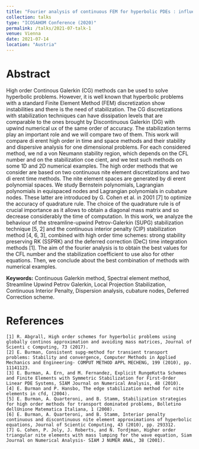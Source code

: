 ```yaml
---
title: "Fourier analysis of continuous FEM for hyperbolic PDEs : influence of approximation and stabilization terms."
collection: talks
type: "ICOSAHOM Conference (2020)"
permalink: /talks/2021-07-talk-1
venue: Vienna
date: 2021-07-14
location: "Austria"
---
```


<!-- This is a description of your talk, which is a markdown file that can be all markdown-ified like any other post. Yay markdown! -->
<!-- Reported in 2021 bcs of the covid -->

Abstract
=========
High order Continous Galerkin (CG) methods can be used to solve hyperbolic problems. However, it is well known that hyperbolic problems with a standard Finite Element Method (FEM) discretization show instabilities and there is the need of stabilization. The CG discretizations with stabilization techniques
can have dissipation levels that are comparable to the ones brought by Discontinuous Galerkin (DG) with upwind numerical ux of the same order of accuracy. The stabilization terms play an important role and we will compare two of them.
This work will compare di erent high order in time and space methods and their stability and dispersive analysis for one dimensional problems. For each considered method, we nd a von Neumann stability region, which depends on the CFL number and on the stabilization coe cient, and we test such
methods on some 1D and 2D numerical examples.
The high order methods that we consider are based on two continuous nite element discretizations and two di erent time methods. The nite element spaces are generated by di erent polynomial spaces.
We study Bernstein polynomials, Lagrangian polynomials in equispaced nodes and Lagrangian polynomials in cubature nodes. These latter are introduced by G. Cohen et al. in 2001 [7] to optimize the accuracy of quadrature rule. The choice of the quadrature rule is of crucial importance as it allows to
obtain a diagonal mass matrix and so decrease considerably the time of computation. In this work, we analyze the behaviour of the streamline-upwind Petrov-Galerkin (SUPG) stabilization technique [5, 2] and the continuous interior penalty (CIP) stabilization method [4, 6, 3], combined with high order time
schemes: strong stability preserving RK (SSPRK) and the deferred correction (DeC) time integration methods [1].
The aim of the fourier analysis is to obtain the best values for the CFL number and the stabilization coefficient to use also for other equations. Then, we conclude about the best combination of methods with numerical examples.

**Keywords:** Continuous Galerkin method, Spectral element method, Streamline Upwind Petrov Galerkin, Local Projection Stabilization, Continuous Interior Penalty, Dispersion analysis, cubature nodes, Deferred Correction scheme.

References
===========
    [1] R. Abgrall, High order schemes for hyperbolic problems using globally continos approximation and avoiding mass matrices, Journal of Scienti c Computing, 73 (2017).
    [2] E. Burman, Consistent supg-method for transient transport problems: Stability and convergence, Computer Methods in Applied Mechanics and Engineering- COMPUT METHOD APPL MECHENG, 199 (2010), pp. 11141123.
    [3] E. Burman, A. Ern, and M. Fernandez, Explicit RungeKutta Schemes and Finite Elements with Symmetric Stabilization for First-Order Linear PDE Systems, SIAM Journal on Numerical Analysis, 48 (2010).
    [4] E. Burman and P. Hansbo, The edge stabilization method for nite elements in cfd, (2004).
    [5] E. Burman, A. Quarteroni, and B. Stamm, Stabilization strategies for high order methods for transport dominated problems, Bolletino dellUnione Matematica Italiana, 1 (2008).
    [6] E. Burman, A. Quarteroni, and B. Stamm, Interior penalty continuous and discontinuous nite element approximations of hyperbolic equations, Journal of Scientic Computing, 43 (2010), pp. 293312.
    [7] G. Cohen, P. Joly, J. Roberts, and N. Tordjman, Higher order triangular nite elements with mass lumping for the wave equation, Siam Journal on Numerical Analysis- SIAM J NUMER ANAL, 38 (2001).